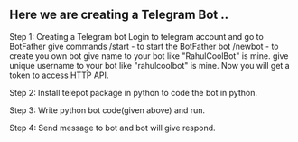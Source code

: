 
Here we are creating a Telegram Bot ..
------------------------------------------------------------------------------
Step 1: Creating a Telegram bot
		Login to telegram account and go to BotFather
		give commands
		/start - to start the BotFather bot
		/newbot - to create you own bot
		give name to your bot like "RahulCoolBot" is mine.
		give unique username to your bot like "rahulcoolbot" is mine.
		Now you will get a token to access HTTP API. 
		
Step 2: Install telepot package in python to code the bot in python.

Step 3: Write python bot code(given above) and run.

Step 4: Send message to bot and bot will give respond.
